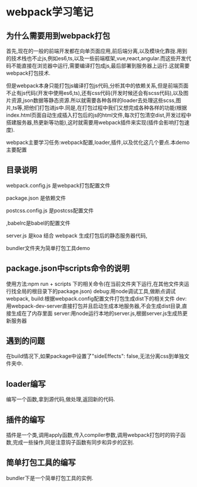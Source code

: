 # webpack学习笔记

## 为什么需要用到webpack打包

 首先,现在的一般的前端开发都在向单页面应用,前后端分离,以及模块化靠拢.用到的技术栈也不止js,例如es6,ts,以及一些前端框架,vue,react,angular.而这些开发代码不能直接在浏览器中运行,需要编译打包成js,最后部署到服务器上运行.这就需要webpack打包技术.
 
但是webpack本身只能打包js编译打包js代码,分析其中的依赖关系,但是前端页面不止有js代码(开发中使用es6,ts),还有css代码(开发时候还会有scss代码),以及图片资源,json数据等静态资源.所以就需要各种各样的loader去处理这些scss,图片,ts等,把他们打包进js中.同是,在打包过程中我们又想完成各种各样的功能(根据index.html页面自动生成插入打包后的js的html文件,每次打包清空dist,开发过程中搭建服务器,热更新等功能),这时就需要用webpack插件来实现(插件会影响打包速度).

 webpack主要学习任务:webpack配置,loader,插件,以及优化这几个要点.本demo主要配置

## 目录说明

webpack.config.js 是webpack打包配置文件

package.json 是依赖文件

postcss.config.js 是postcss配置文件

,babelrc是babel的配置文件

server.js 是koa 结合 webpack 生成打包后的静态服务器代码,

bundler文件夹为简单打包工具demo
## package.json中scripts命令的说明

使用方法:npm run + scripts 下的相关命令(在当前文件夹下运行,在其他文件夹运行找全局的根目录下的package.json)
debug:用node调试工具,做断点调试webpack,
build:根据webpack.config配置文件打包生成dist下的相关文件
dev: 用webpack-dev-server直接打包并且启动生成本地服务器,不会生成dist目录,直接生成在了内存里面
server:用node运行本地的server.js,根据server.js生成热更新服务器

## 遇到的问题

在build情况下,如果package中设置了"sideEffects": false,无法分离css到单独文件夹中.

## loader编写

编写一个函数,拿到源代码,做处理,返回新的代码.

## 插件的编写

插件是一个类,调用apply函数,传入compiler参数,调用webpack打包时的钩子函数,完成一些操作,同是注意钩子函数有同步和异步的区别.

## 简单打包工具的编写

bundler下是一个简单打包工具的实例.
